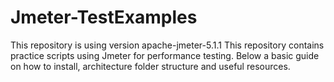 # Jmeter-TestExamples 
This repository is using version apache-jmeter-5.1.1
This repository contains practice scripts using Jmeter for performance testing.
Below a basic guide on how to install, architecture folder structure and useful resources.




